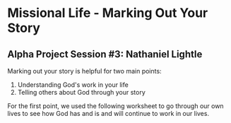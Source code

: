 # Missional Life - Marking Out Your Story
## Alpha Project Session #3: Nathaniel Lightle

Marking out your story is helpful for two main points:
1. Understanding God's work in your life
2. Telling others about God through your story

For the first point, we used the following worksheet to go through our own lives to see how God has and is and will continue to work in our lives.

